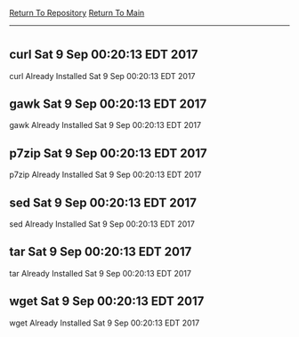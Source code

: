 [Return To Repository](https://github.com/deathbybandaid/piholeparser/)
[Return To Main](https://github.com/deathbybandaid/piholeparser/blob/master/RecentRunLogs/Mainlog.md)
____________________________________
# 
## curl Sat 9 Sep 00:20:13 EDT 2017
curl Already Installed Sat 9 Sep 00:20:13 EDT 2017
## gawk Sat 9 Sep 00:20:13 EDT 2017
gawk Already Installed Sat 9 Sep 00:20:13 EDT 2017
## p7zip Sat 9 Sep 00:20:13 EDT 2017
p7zip Already Installed Sat 9 Sep 00:20:13 EDT 2017
## sed Sat 9 Sep 00:20:13 EDT 2017
sed Already Installed Sat 9 Sep 00:20:13 EDT 2017
## tar Sat 9 Sep 00:20:13 EDT 2017
tar Already Installed Sat 9 Sep 00:20:13 EDT 2017
## wget Sat 9 Sep 00:20:13 EDT 2017
wget Already Installed Sat 9 Sep 00:20:13 EDT 2017
